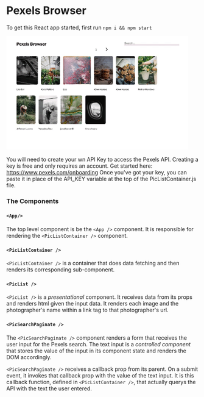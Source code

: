 # Pexels Browser

To get this React app started, first run `npm i && npm start`

![ Pexels Browser Inferface](pexels-browser.gif)  [](pexels-browser.gif)

[create_key]: https://developers.giphy.com/docs/api/#quick-start-guide

You will need to create your wn API Key to access the Pexels API. Creating a key is free and only requires an account. Get started here: https://www.pexels.com/onboarding Once you've got your key, you can paste it in place of the API_KEY variable at the top of the PicListContainer.js file.

### The Components

#### `<App/>`

The top level component is be the `<App />` component. It is responsible for rendering the `<PicListContainer />` component.

#### `<PicListContainer />`

`<PicListContainer />` is a container that does data fetching and then renders its corresponding sub-component. 

#### `<PicList />`

`<PicList />` is a _presentational_ component. It receives data from its props
and renders html given the input data. It renders each image and the photographer's name within a link tag to that photographer's url.

#### `<PicSearchPaginate />`

The `<PicSearchPaginate />` component renders a form that receives the user input for the Pexels search. The text input is a _controlled component_ that
stores the value of the input in its component state and renders the DOM
accordingly. 

`<PicSearchPaginate />` receives a callback prop from its parent. On a submit event, it invokes that callback prop with the value of the text input. It is this callback function, defined in `<PicListContainer />`, that actually querys the API with the text the user entered.